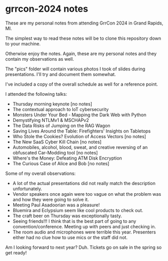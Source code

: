 # grrcon-2024 notes

These are my personal notes from attending GrrCon 2024 in Grand Rapids, MI. 

The simplest way to read these notes will be to clone this repository down to your machine. 

Otherwise enjoy the notes. Again, these are my personal notes and they contain my observations as well.

The "pics" folder will contain various photos I took of slides during presentations. I'll try and document them somewhat.

I've included a copy of the overall schedule as well for a reference point. 

I attended the following talks: 
  - Thursday morning keynote [no notes]
  - The contextual approach to IoT cybersecurity
  - Monsters Under Your Bed - Mapping the Dark Web with Python
  - Demystifying NTLMv1 & MSCHAPv2
  - The Data Risks of Jumping on the RAG Wagon
  - Saving Lives Around the Table: Firefighters' Insights on Tabletops
  - Who Stole the Cookies? Evolution of Access Vectors [no notes]
  - The New SaaS Cyber Kill Chain [no notes]
  - Automobiles, alcohol, blood, sweat, and creative reversing of an obfuscated Car-Modding tool [no notes]
  - Where's the Money: Defeating ATM Disk Encryption
  - The Curious Case of Alice and Bob [no notes]

Some of my overall observations: 
  - A lot of the actual presentations did not really match the description unfortunately.
  - Vendor speakers once again were too vague on what the problem was and how they were going to solve it.
  - Meeting Paul Asadoorian was a pleasure! 
  - Bluemira and Eclypsium seem like cool products to check out.
  - The craft beer on Thursday was exceptionally tasty.
  - Seeing friends!!! I think that is the best part of going to any convention/conference. Meeting up with peers and just checking in. 
  - The room audio and microphones were terrible this year. Presenters either had no clue how to use mics or the staff did not.

Am I looking forward to next year? Duh. Tickets go on sale in the spring so get ready! 

